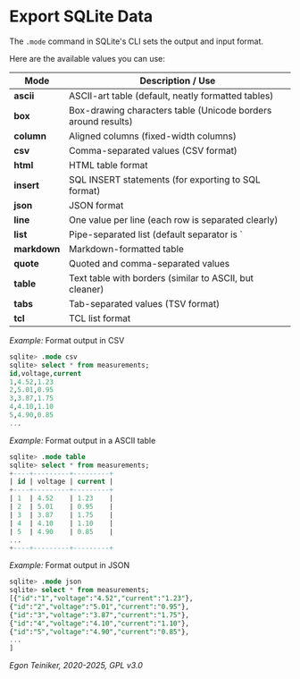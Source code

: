 # Export SQLite Data  

The `.mode` command in SQLite's CLI sets the output and input format.

Here are the available values you can use:

| Mode           | Description / Use                                             |
|----------------|---------------------------------------------------------------|
| **ascii**      | ASCII-art table (default, neatly formatted tables)            |
| **box**        | Box-drawing characters table (Unicode borders around results) |
| **column**     | Aligned columns (fixed-width columns)                         |
| **csv**        | Comma-separated values (CSV format)                           |
| **html**       | HTML table format                                             |
| **insert**     | SQL INSERT statements (for exporting to SQL format)           |
| **json**       | JSON format                                                   |
| **line**       | One value per line (each row is separated clearly)            |
| **list**       | Pipe-separated list (default separator is `|`)                |
| **markdown**   | Markdown-formatted table                                      |
| **quote**      | Quoted and comma-separated values                             |
| **table**      | Text table with borders (similar to ASCII, but cleaner)       |
| **tabs**       | Tab-separated values (TSV format)                             |
| **tcl**        | TCL list format                                               |


_Example:_ Format output in CSV

```sql
sqlite> .mode csv
sqlite> select * from measurements;
id,voltage,current
1,4.52,1.23
2,5.01,0.95
3,3.87,1.75
4,4.10,1.10
5,4.90,0.85
...
```

_Example:_ Format output in a ASCII table

```sql
sqlite> .mode table
sqlite> select * from measurements;
+----+---------+---------+
| id | voltage | current |
+----+---------+---------+
| 1  | 4.52    | 1.23    |
| 2  | 5.01    | 0.95    |
| 3  | 3.87    | 1.75    |
| 4  | 4.10    | 1.10    |
| 5  | 4.90    | 0.85    |
...
+----+---------+---------+
```

_Example:_ Format output in JSON

```sql
sqlite> .mode json
sqlite> select * from measurements;
[{"id":"1","voltage":"4.52","current":"1.23"},
{"id":"2","voltage":"5.01","current":"0.95"},
{"id":"3","voltage":"3.87","current":"1.75"},
{"id":"4","voltage":"4.10","current":"1.10"},
{"id":"5","voltage":"4.90","current":"0.85"},
...
]
```

*Egon Teiniker, 2020-2025, GPL v3.0*
